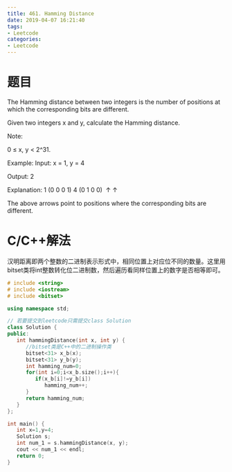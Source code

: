 ```yaml
---
title: 461. Hamming Distance
date: 2019-04-07 16:21:40
tags:
- Leetcode
categories:
- Leetcode
---
```


# 题目
The Hamming distance between two integers is the number of positions at which the corresponding bits are different.

Given two integers x and y, calculate the Hamming distance.

Note:

0 ≤ x, y < 2^31.


Example:
Input: x = 1, y = 4

Output: 2

Explanation:
1   (0 0 0 1)
4   (0 1 0 0)
​       ↑   ↑

The above arrows point to positions where the corresponding bits are different.
# C/C++解法
汉明距离即两个整数的二进制表示形式中，相同位置上对应位不同的数量。这里用bitset类将int整数转化位二进制数，然后遍历看同样位置上的数字是否相等即可。
```cpp
# include <string>
# include <iostream>
# include <bitset>

using namespace std;

// 若要提交到leetcode只需提交class Solution
class Solution {
public:
   int hammingDistance(int x, int y) {
      //bitset类是C++中的二进制操作类
      bitset<31> x_b(x);
      bitset<31> y_b(y);
      int hamming_num=0;
      for(int i=0;i<x_b.size();i++){
         if(x_b[i]!=y_b[i])
            hamming_num++;
      }
      return hamming_num;
   }
};

int main() {
   int x=1,y=4;
   Solution s;
   int num_1 = s.hammingDistance(x, y);
   cout << num_1 << endl;
   return 0;
}
```